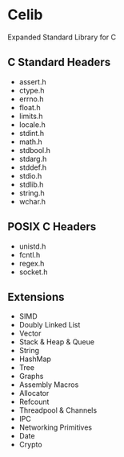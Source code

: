 # Celib
Expanded Standard Library for C

## C Standard Headers
- assert.h
- ctype.h
- errno.h
- float.h
- limits.h
- locale.h
- stdint.h
- math.h
- stdbool.h
- stdarg.h
- stddef.h
- stdio.h
- stdlib.h
- string.h
- wchar.h

## POSIX C Headers
- unistd.h
- fcntl.h
- regex.h
- socket.h

## Extensions
- SIMD
- Doubly Linked List
- Vector
- Stack & Heap & Queue
- String
- HashMap
- Tree
- Graphs 
- Assembly Macros 
- Allocator
- Refcount
- Threadpool & Channels
- IPC
- Networking Primitives
- Date
- Crypto